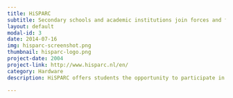 ```yaml
---
title: HiSPARC
subtitle: Secondary schools and academic institutions join forces and form a network to measure cosmic rays with extremely high energy.
layout: default
modal-id: 3
date: 2014-07-16
img: hisparc-screenshot.png
thumbnail: hisparc-logo.png
project-date: 2004
project-link: http://www.hisparc.nl/en/
category: Hardware
description: HiSPARC offers students the opportunity to participate in real research, with the purpose of finding out more about these mysterious and rare cosmic particles. In addition, students participating in the experiment can use this for their profile paper for the final exam.

---
```

